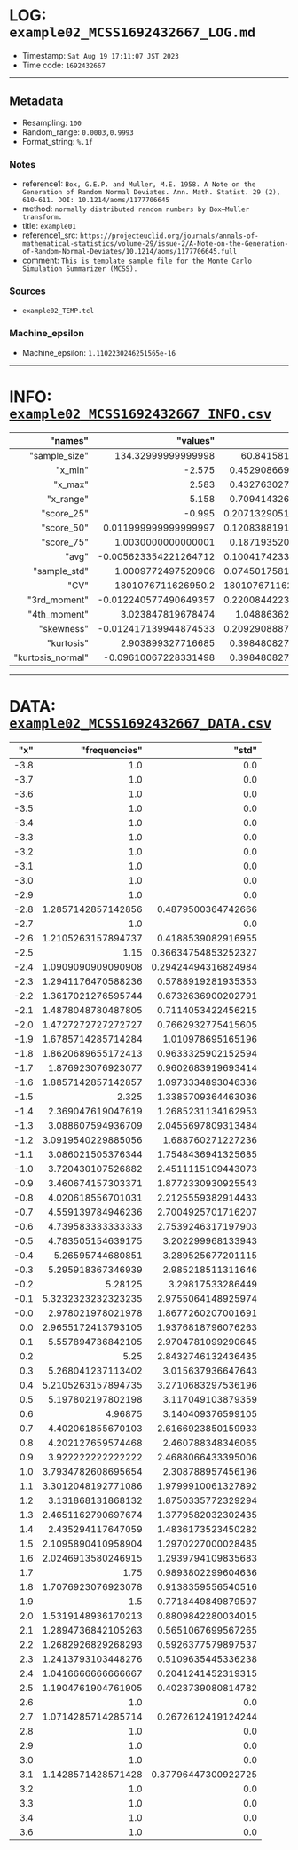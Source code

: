 # LOG: `example02_MCSS1692432667_LOG.md`
- Timestamp: `Sat Aug 19 17:11:07 JST 2023`
- Time code: `1692432667`
___
## Metadata
- Resampling: `100`
- Random_range: `0.0003,0.9993`
- Format_string: `%.1f`
### Notes
- reference1: `Box, G.E.P. and Muller, M.E. 1958. A Note on the Generation of Random Normal Deviates. Ann. Math. Statist. 29 (2), 610-611. DOI: 10.1214/aoms/1177706645`
- method: `normally distributed random numbers by Box–Muller transform.`
- title: `example01`
- reference1_src: `https://projecteuclid.org/journals/annals-of-mathematical-statistics/volume-29/issue-2/A-Note-on-the-Generation-of-Random-Normal-Deviates/10.1214/aoms/1177706645.full`
- comment: `This is template sample file for the Monte Carlo Simulation Summarizer (MCSS).`
### Sources
- `example02_TEMP.tcl`
### Machine_epsilon
- Machine_epsilon: `1.1102230246251565e-16`
___
# INFO: [`example02_MCSS1692432667_INFO.csv`](example02_MCSS1692432667_INFO.csv)
|"names"|"values"|"std"|
|---:|---:|---:|
|"sample_size"|134.32999999999998|60.8415818401205|
|"x_min"|-2.575|0.4529086691886816|
|"x_max"|2.583|0.4327630279770193|
|"x_range"|5.158|0.7094143266587495|
|"score_25"|-0.995|0.20713290516970115|
|"score_50"|0.011999999999999997|0.12083881910222477|
|"score_75"|1.0030000000000001|0.1871935205647197|
|"avg"|-0.005623354221264712|0.10041742330810163|
|"sample_std"|1.0009772497520906|0.07450175818658498|
|"CV"|1801076711626950.2|18010767116269178.0|
|"3rd_moment"|-0.012240577490649357|0.22008442233947068|
|"4th_moment"|3.023847819678474|1.048863627822866|
|"skewness"|-0.012417139944874533|0.20929088878753965|
|"kurtosis"|2.903899327716685|0.3984808272218705|
|"kurtosis_normal"|-0.09610067228331498|0.3984808272218705|
___
# DATA: [`example02_MCSS1692432667_DATA.csv`](example02_MCSS1692432667_DATA.csv)
|"x"|"frequencies"|"std"|
|---:|---:|---:|
|-3.8|1.0|0.0|
|-3.7|1.0|0.0|
|-3.6|1.0|0.0|
|-3.5|1.0|0.0|
|-3.4|1.0|0.0|
|-3.3|1.0|0.0|
|-3.2|1.0|0.0|
|-3.1|1.0|0.0|
|-3.0|1.0|0.0|
|-2.9|1.0|0.0|
|-2.8|1.2857142857142856|0.4879500364742666|
|-2.7|1.0|0.0|
|-2.6|1.2105263157894737|0.4188539082916955|
|-2.5|1.15|0.36634754853252327|
|-2.4|1.0909090909090908|0.29424494316824984|
|-2.3|1.2941176470588236|0.5788919281935353|
|-2.2|1.3617021276595744|0.6732636900202791|
|-2.1|1.4878048780487805|0.7114053422456215|
|-2.0|1.4727272727272727|0.7662932775415605|
|-1.9|1.6785714285714284|1.010978695165196|
|-1.8|1.8620689655172413|0.9633325902152594|
|-1.7|1.876923076923077|0.9602683919693414|
|-1.6|1.8857142857142857|1.0973334893046336|
|-1.5|2.325|1.3385709364463036|
|-1.4|2.369047619047619|1.2685231134162953|
|-1.3|3.088607594936709|2.0455697809313484|
|-1.2|3.0919540229885056|1.688760271227236|
|-1.1|3.086021505376344|1.7548436941325685|
|-1.0|3.720430107526882|2.4511115109443073|
|-0.9|3.460674157303371|1.8772330930925543|
|-0.8|4.020618556701031|2.2125559382914433|
|-0.7|4.559139784946236|2.7004925701716207|
|-0.6|4.739583333333333|2.7539246317197903|
|-0.5|4.783505154639175|3.202299968133943|
|-0.4|5.26595744680851|3.289525677201115|
|-0.3|5.295918367346939|2.985218511311646|
|-0.2|5.28125|3.29817533286449|
|-0.1|5.3232323232323235|2.9755064148925974|
|-0.0|2.978021978021978|1.8677260207001691|
|0.0|2.9655172413793105|1.9376818796076263|
|0.1|5.557894736842105|2.9704781099290645|
|0.2|5.25|2.8432746132436435|
|0.3|5.268041237113402|3.015637936647643|
|0.4|5.2105263157894735|3.2710683297536196|
|0.5|5.197802197802198|3.117049103879359|
|0.6|4.96875|3.140409376599105|
|0.7|4.402061855670103|2.6166923850159933|
|0.8|4.202127659574468|2.460788348346065|
|0.9|3.922222222222222|2.4688066433395006|
|1.0|3.7934782608695654|2.308788957456196|
|1.1|3.3012048192771086|1.9799910061327892|
|1.2|3.131868131868132|1.8750335772329294|
|1.3|2.4651162790697674|1.3779582032302435|
|1.4|2.435294117647059|1.4836173523450282|
|1.5|2.1095890410958904|1.2970227000028485|
|1.6|2.0246913580246915|1.2939794109835683|
|1.7|1.75|0.9893802299604636|
|1.8|1.7076923076923078|0.9138359556540516|
|1.9|1.5|0.7718449849879597|
|2.0|1.5319148936170213|0.8809842280034015|
|2.1|1.2894736842105263|0.5651067699567265|
|2.2|1.2682926829268293|0.5926377579897537|
|2.3|1.2413793103448276|0.5109635445336238|
|2.4|1.0416666666666667|0.2041241452319315|
|2.5|1.1904761904761905|0.4023739080814782|
|2.6|1.0|0.0|
|2.7|1.0714285714285714|0.2672612419124244|
|2.8|1.0|0.0|
|2.9|1.0|0.0|
|3.0|1.0|0.0|
|3.1|1.1428571428571428|0.37796447300922725|
|3.2|1.0|0.0|
|3.3|1.0|0.0|
|3.4|1.0|0.0|
|3.6|1.0|0.0|